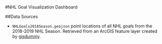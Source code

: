 #NHL Goal Visualization Dashboard

##Data Sources
* `NHLGoals2018Season.geojson` point locations of all NHL goals from the 2018-2019 NHL Season. Retrieved from an ArcGIS feature layer created by [gisdummy]("https://www.arcgis.com/home/item.html?id=7c382cb39e424a8ca9b4e3d717ad17f7").
